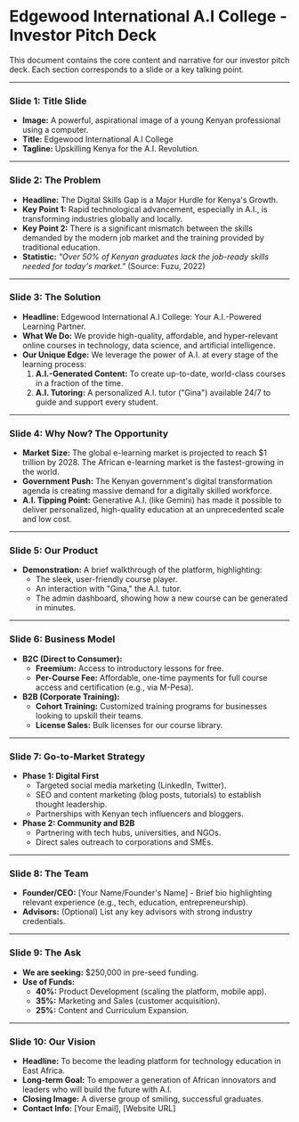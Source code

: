 # Edgewood International A.I College - Investor Pitch Deck

This document contains the core content and narrative for our investor pitch deck. Each section corresponds to a slide or a key talking point.

---

### **Slide 1: Title Slide**

- **Image:** A powerful, aspirational image of a young Kenyan professional using a computer.
- **Title:** Edgewood International A.I College
- **Tagline:** Upskilling Kenya for the A.I. Revolution.

---

### **Slide 2: The Problem**

- **Headline:** The Digital Skills Gap is a Major Hurdle for Kenya's Growth.
- **Key Point 1:** Rapid technological advancement, especially in A.I., is transforming industries globally and locally.
- **Key Point 2:** There is a significant mismatch between the skills demanded by the modern job market and the training provided by traditional education.
- **Statistic:** *"Over 50% of Kenyan graduates lack the job-ready skills needed for today's market."* (Source: Fuzu, 2022)

---

### **Slide 3: The Solution**

- **Headline:** Edgewood International A.I College: Your A.I.-Powered Learning Partner.
- **What We Do:** We provide high-quality, affordable, and hyper-relevant online courses in technology, data science, and artificial intelligence.
- **Our Unique Edge:** We leverage the power of A.I. at every stage of the learning process:
    1.  **A.I.-Generated Content:** To create up-to-date, world-class courses in a fraction of the time.
    2.  **A.I. Tutoring:** A personalized A.I. tutor ("Gina") available 24/7 to guide and support every student.

---

### **Slide 4: Why Now? The Opportunity**

- **Market Size:** The global e-learning market is projected to reach $1 trillion by 2028. The African e-learning market is the fastest-growing in the world.
- **Government Push:** The Kenyan government's digital transformation agenda is creating massive demand for a digitally skilled workforce.
- **A.I. Tipping Point:** Generative A.I. (like Gemini) has made it possible to deliver personalized, high-quality education at an unprecedented scale and low cost.

---

### **Slide 5: Our Product**

- **Demonstration:** A brief walkthrough of the platform, highlighting:
    - The sleek, user-friendly course player.
    - An interaction with "Gina," the A.I. tutor.
    - The admin dashboard, showing how a new course can be generated in minutes.

---

### **Slide 6: Business Model**

- **B2C (Direct to Consumer):**
    - **Freemium:** Access to introductory lessons for free.
    - **Per-Course Fee:** Affordable, one-time payments for full course access and certification (e.g., via M-Pesa).
- **B2B (Corporate Training):**
    - **Cohort Training:** Customized training programs for businesses looking to upskill their teams.
    - **License Sales:** Bulk licenses for our course library.

---

### **Slide 7: Go-to-Market Strategy**

- **Phase 1: Digital First**
    - Targeted social media marketing (LinkedIn, Twitter).
    - SEO and content marketing (blog posts, tutorials) to establish thought leadership.
    - Partnerships with Kenyan tech influencers and bloggers.
- **Phase 2: Community and B2B**
    - Partnering with tech hubs, universities, and NGOs.
    - Direct sales outreach to corporations and SMEs.

---

### **Slide 8: The Team**

- **Founder/CEO:** [Your Name/Founder's Name] - Brief bio highlighting relevant experience (e.g., tech, education, entrepreneurship).
- **Advisors:** (Optional) List any key advisors with strong industry credentials.

---

### **Slide 9: The Ask**

- **We are seeking:** $250,000 in pre-seed funding.
- **Use of Funds:**
    - **40%:** Product Development (scaling the platform, mobile app).
    - **35%:** Marketing and Sales (customer acquisition).
    - **25%:** Content and Curriculum Expansion.

---

### **Slide 10: Our Vision**

- **Headline:** To become the leading platform for technology education in East Africa.
- **Long-term Goal:** To empower a generation of African innovators and leaders who will build the future with A.I.
- **Closing Image:** A diverse group of smiling, successful graduates.
- **Contact Info:** [Your Email], [Website URL]
